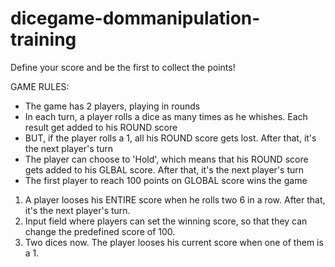 # dicegame-dommanipulation-training
Define your score and be the first to collect the points!

GAME RULES:

- The game has 2 players, playing in rounds
- In each turn, a player rolls a dice as many times as he whishes. Each result get added to his ROUND score
- BUT, if the player rolls a 1, all his ROUND score gets lost. After that, it's the next player's turn
- The player can choose to 'Hold', which means that his ROUND score gets added to his GLBAL score. After that, it's the next player's turn
- The first player to reach 100 points on GLOBAL score wins the game

1. A player looses his ENTIRE score when he rolls two 6 in a row. After that, it's the next player's turn.
2. Input field where players can set the winning score, so that they can change the predefined score of 100.
3. Two dices now. The player looses his current score when one of them is a 1.

